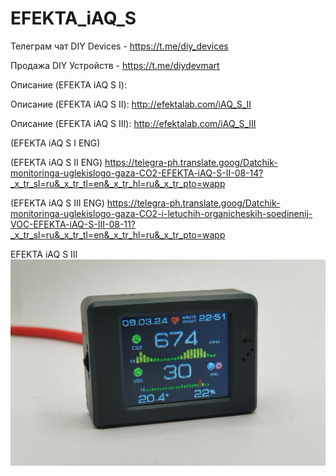 # EFEKTA_iAQ_S

Телеграм чат DIY Devices - https://t.me/diy_devices

Продажа DIY Устройств - https://t.me/diydevmart

Описание (EFEKTA iAQ S I):

Описание (EFEKTA iAQ S II): http://efektalab.com/iAQ_S_II

Описание (EFEKTA iAQ S III): http://efektalab.com/iAQ_S_III

(EFEKTA iAQ S I ENG) 

(EFEKTA iAQ S II ENG) https://telegra-ph.translate.goog/Datchik-monitoringa-uglekislogo-gaza-CO2-EFEKTA-iAQ-S-II-08-14?_x_tr_sl=ru&_x_tr_tl=en&_x_tr_hl=ru&_x_tr_pto=wapp

(EFEKTA iAQ S III ENG) https://telegra-ph.translate.goog/Datchik-monitoringa-uglekislogo-gaza-CO2-i-letuchih-organicheskih-soedinenij-VOC-EFEKTA-iAQ-S-III-08-11?_x_tr_sl=ru&_x_tr_tl=en&_x_tr_hl=ru&_x_tr_pto=wapp


EFEKTA iAQ S III
![EFEKTA iAQ S III](https://raw.githubusercontent.com/smartboxchannel/EFEKTA_iAQ_S_I_II_III/main/Images/6385dd77b70b642bd38d1.png) 
